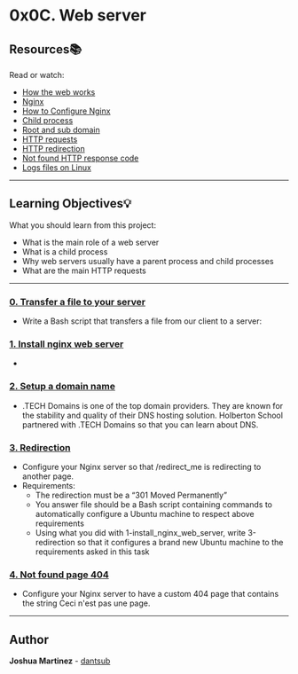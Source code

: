 # 0x0C. Web server

## Resources:books:

Read or watch:

* [How the web works](https://intranet.hbtn.io/rltoken/4tRRzyyETAySzU-bgNGLSw)
* [Nginx](https://intranet.hbtn.io/rltoken/H9OfhUnBDdxV-QQnIucMlA)
* [How to Configure Nginx](https://intranet.hbtn.io/rltoken/wePwmjbJDgJZO7YPvffWxQ)
* [Child process](https://intranet.hbtn.io/rltoken/V8RZRTiBQBweSGFenuQX5w)
* [Root and sub domain](https://intranet.hbtn.io/rltoken/d_7WpP7WEMKyPx6sG5VmlQ)
* [HTTP requests](https://intranet.hbtn.io/rltoken/C9s3U62JbiOAvn9WCoxKsA)
* [HTTP redirection](https://intranet.hbtn.io/rltoken/kI4vRQ6vc45Wfbdo3UD8Lw)
* [Not found HTTP response code](https://intranet.hbtn.io/rltoken/5UvC588x2hZR7dm6eRFPoQ)
* [Logs files on Linux](https://intranet.hbtn.io/rltoken/bkqQ72HZVAV65G8nB503Pw)

---

## Learning Objectives:bulb:

What you should learn from this project:

* What is the main role of a web server
* What is a child process
* Why web servers usually have a parent process and child processes
* What are the main HTTP requests

---

### [0. Transfer a file to your server](./0-transfer_file)

* Write a Bash script that transfers a file from our client to a server:

### [1. Install nginx web server](./1-install_nginx_web_server)

* 

### [2. Setup a domain name](./2-setup_a_domain_name)

* .TECH Domains is one of the top domain providers. They are known for the stability and quality of their DNS hosting solution. Holberton School partnered with .TECH Domains so that you can learn about DNS.

### [3. Redirection](./3-redirection)

* Configure your Nginx server so that /redirect_me is redirecting to another page.
* Requirements:
    * The redirection must be a “301 Moved Permanently”
    * You answer file should be a Bash script containing commands to automatically configure a Ubuntu machine to respect above requirements
    * Using what you did with 1-install_nginx_web_server, write 3-redirection so that it configures a brand new Ubuntu machine to the requirements asked in this task

### [4. Not found page 404](./4-not_found_page_404)

* Configure your Nginx server to have a custom 404 page that contains the string Ceci n'est pas une page.

---

## Author
**Joshua Martinez** - [dantsub](https://github.com/dantsub)

